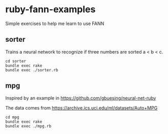# ruby-fann-examples
Simple exercises to help me learn to use FANN

## sorter

Trains a neural network to recognize if three numbers are sorted a < b < c.

    cd sorter
    bundle exec rake 
    bundle exec ./sorter.rb

## mpg

Inspired by an example in https://github.com/gbuesing/neural-net-ruby

The data comes from https://archive.ics.uci.edu/ml/datasets/Auto+MPG 

    cd mpg
    bundle exec rake
    bundle exec ./mpg.rb
